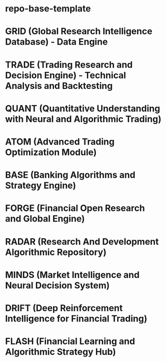 # repo-base-template

# GRID (Global Research Intelligence Database) - Data Engine
# TRADE (Trading Research and Decision Engine) - Technical Analysis and Backtesting
# QUANT (Quantitative Understanding with Neural and Algorithmic Trading)
# ATOM (Advanced Trading Optimization Module)
# BASE (Banking Algorithms and Strategy Engine)

# FORGE (Financial Open Research and Global Engine)
# RADAR (Research And Development Algorithmic Repository)
# MINDS (Market Intelligence and Neural Decision System)
# DRIFT (Deep Reinforcement Intelligence for Financial Trading)
# FLASH (Financial Learning and Algorithmic Strategy Hub)
